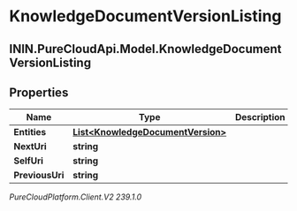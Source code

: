 # KnowledgeDocumentVersionListing

## ININ.PureCloudApi.Model.KnowledgeDocumentVersionListing

## Properties

|Name | Type | Description | Notes|
|------------ | ------------- | ------------- | -------------|
| **Entities** | [**List&lt;KnowledgeDocumentVersion&gt;**](KnowledgeDocumentVersion) |  | [optional] |
| **NextUri** | **string** |  | [optional] |
| **SelfUri** | **string** |  | [optional] |
| **PreviousUri** | **string** |  | [optional] |



_PureCloudPlatform.Client.V2 239.1.0_
